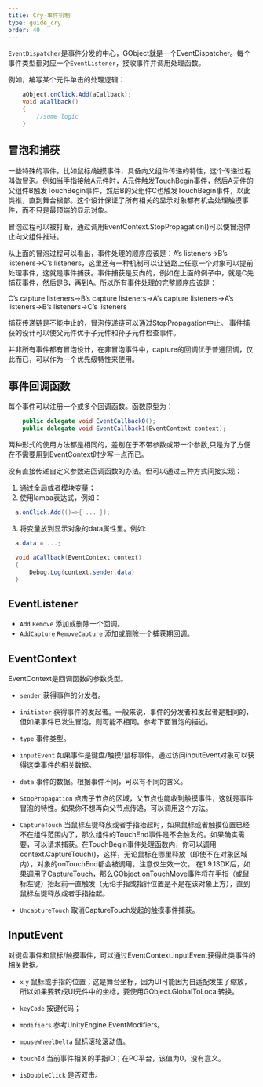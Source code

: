 ```yaml
---
title: Cry-事件机制
type: guide_cry
order: 40
---
```


`EventDispatcher`是事件分发的中心，GObject就是一个EventDispatcher。每个事件类型都对应一个`EventListener`，接收事件并调用处理函数。

例如，编写某个元件单击的处理逻辑：

```csharp
    aObject.onClick.Add(aCallback);
    void aCallback()
    {
        //some logic
    }
```

## 冒泡和捕获

一些特殊的事件，比如鼠标/触摸事件，具备向父组件传递的特性，这个传递过程叫做冒泡。例如当手指接触A元件时，A元件触发TouchBegin事件，然后A元件的父组件B触发TouchBegin事件，然后B的父组件C也触发TouchBegin事件，以此类推，直到舞台根部。这个设计保证了所有相关的显示对象都有机会处理触摸事件，而不只是最顶端的显示对象。

冒泡过程可以被打断，通过调用EventContext.StopPropagation()可以使冒泡停止向父组件推进。

从上面的冒泡过程可以看出，事件处理的顺序应该是：A’s listeners->B’s listeners->C’s listeners，这里还有一种机制可以让链路上任意一个对象可以提前处理事件，这就是事件捕获。事件捕获是反向的，例如在上面的例子中，就是C先捕获事件，然后是B，再到A。所以所有事件处理的完整顺序应该是：

C’s capture listeners->B’s capture listeners->A’s capture listeners->A’s listeners->B’s listeners->C’s listeners

捕获传递链是不能中止的，冒泡传递链可以通过StopPropagation中止。
事件捕获的设计可以使父元件优于子元件和孙子元件检查事件。

并非所有事件都有冒泡设计，在非冒泡事件中，capture的回调优于普通回调，仅此而已，可以作为一个优先级特性来使用。

## 事件回调函数

每个事件可以注册一个或多个回调函数。函数原型为：

```csharp
    public delegate void EventCallback0();
    public delegate void EventCallback1(EventContext context);
```

两种形式的使用方法都是相同的，差别在于不带参数或带一个参数,只是为了方便在不需要用到EventContext时少写一点而已。

没有直接传递自定义参数进回调函数的办法。但可以通过三种方式间接实现：

1. 通过全局或者模块变量；
2. 使用lamba表达式，例如：

  ```csharp
    a.onClick.Add(()=>{ ... });
  ```

3. 将变量放到显示对象的data属性里。例如:

  ```csharp
    a.data = ...;

    void aCallback(EventContext context)
    {
        Debug.Log(context.sender.data)
    }
  ```

## EventListener

- `Add` `Remove` 添加或删除一个回调。
- `AddCapture` `RemoveCapture` 添加或删除一个捕获期回调。

## EventContext

EventContext是回调函数的参数类型。

- `sender` 获得事件的分发者。

- `initiator` 获得事件的发起者。一般来说，事件的分发者和发起者是相同的，但如果事件已发生冒泡，则可能不相同。参考下面冒泡的描述。

- `type` 事件类型。

- `inputEvent` 如果事件是键盘/触摸/鼠标事件，通过访问inputEvent对象可以获得这类事件的相关数据。

- `data` 事件的数据。根据事件不同，可以有不同的含义。

- `StopPropagation` 点击子节点的区域，父节点也能收到触摸事件，这就是事件冒泡的特性。如果你不想再向父节点传递，可以调用这个方法。

- `CaptureTouch` 当鼠标左键释放或者手指抬起时，如果鼠标或者触摸位置已经不在组件范围内了，那么组件的TouchEnd事件是不会触发的。如果确实需要，可以请求捕获。在TouchBegin事件处理函数内，你可以调用context.CaptureTouch()，这样，无论鼠标在哪里释放（即使不在对象区域内），对象的onTouchEnd都会被调用。注意仅生效一次。
  在1.9.1SDK后，如果调用了CaptureTouch，那么GObject.onTouchMove事件将在手指（或鼠标左键）抬起前一直触发（无论手指或指针位置是不是在该对象上方），直到鼠标左键释放或者手指抬起。

- `UncaptureTouch` 取消CaptureTouch发起的触摸事件捕获。

## InputEvent

对键盘事件和鼠标/触摸事件，可以通过EventContext.inputEvent获得此类事件的相关数据。

- `x` `y` 鼠标或手指的位置；这是舞台坐标，因为UI可能因为自适配发生了缩放，所以如果要转成UI元件中的坐标，要使用GObject.GlobalToLocal转换。

- `keyCode` 按键代码；

- `modifiers` 参考UnityEngine.EventModifiers。

- `mouseWheelDelta` 鼠标滚轮滚动值。

- `touchId` 当前事件相关的手指ID；在PC平台，该值为0，没有意义。

- `isDoubleClick` 是否双击。


